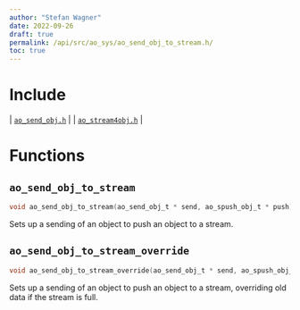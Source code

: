 ```yaml
---
author: "Stefan Wagner"
date: 2022-09-26
draft: true
permalink: /api/src/ao_sys/ao_send_obj_to_stream.h/
toc: true
---
```


# Include

| [`ao_send_obj.h`](ao_send_obj.h.md) |
| [`ao_stream4obj.h`](ao_stream4obj.h.md) |

# Functions

## `ao_send_obj_to_stream`

```c
void ao_send_obj_to_stream(ao_send_obj_t * send, ao_spush_obj_t * push);
```

Sets up a sending of an object to push an object to a stream.

## `ao_send_obj_to_stream_override`

```c
void ao_send_obj_to_stream_override(ao_send_obj_t * send, ao_spush_obj_t * push);
```

Sets up a sending of an object to push an object to a stream, overriding old data if the stream is full.
